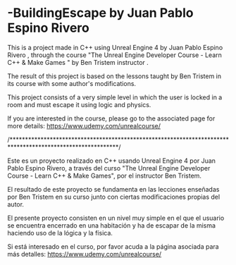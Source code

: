 # -BuildingEscape by Juan Pablo Espino Rivero

This is a project made in C++ using Unreal Engine 4 by Juan Pablo Espino Rivero , through the course
"The Unreal Engine Developer Course - Learn C++ & Make Games " by Ben Tristem instructor .

The result of this project is based on the lessons taught by Ben Tristem in its course with some author's modifications.

This project consists of a very simple level in which the user is locked in a room and must escape it using logic and physics.

If you are interested in the course, please go to the associated page for more details: https://www.udemy.com/unrealcourse/

/***********************************************************************************************************/

Este es un proyecto realizado en C++ usando Unreal Engine 4 por Juan Pablo Espino Rivero, a través del curso 
"The Unreal Engine Developer Course - Learn C++ & Make Games", por el instructor Ben Tristem.

El resultado de este proyecto se fundamenta en las lecciones enseñadas por Ben Tristem en su curso junto con
ciertas modificaciones propias del autor.

El presente proyecto consisten en un nivel muy simple en el que el usuario se encuentra encerrado en una habitación y ha de
escapar de la misma haciendo uso de la lógica y la física.

Si está interesado en el curso, por favor acuda a la página asociada para más detalles: https://www.udemy.com/unrealcourse/
